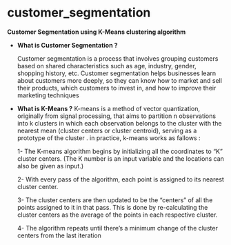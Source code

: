 # customer_segmentation
**Customer Segmentation using K-Means clustering algorithm**

* **What is Customer Segmentation ?**
  
  Customer segmentation is a process that involves grouping customers based on shared characteristics such as age, industry, gender, shopping history, etc.
   Customer segmentation helps businesses learn about customers more deeply, so they can know how to market and sell their products, which customers to invest in, and how to improve their marketing techniques

* **What is K-Means ?**
  K-means is a method of vector quantization, originally from signal processing, that aims to partition n observations into k clusters in which each observation belongs to the cluster with the nearest mean (cluster centers or cluster centroid), serving as a prototype of the cluster . in practice, k-means works as fallows :

  1- The K-means algorithm begins by initializing all the coordinates to “K” cluster centers. (The K number is an input variable and the locations can also be given as input.)
  
  2- With every pass of the algorithm, each point is assigned to its nearest cluster center.

  3- The cluster centers are then updated to be the “centers” of all the points assigned to it in that pass. This is done by re-calculating the cluster centers as the average of the points in each respective cluster.

  4- The algorithm repeats until there’s a minimum change of the cluster centers from the last iteration
